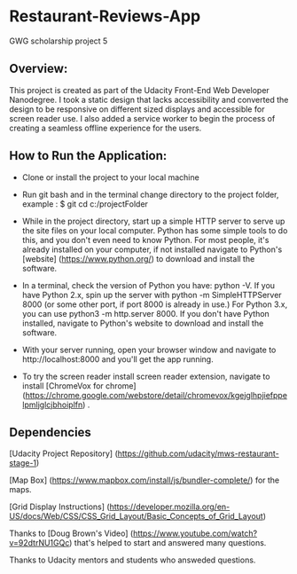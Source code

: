 # Restaurant-Reviews-App
GWG scholarship project 5

## Overview:

This project is created as part of the Udacity Front-End Web Developer Nanodegree.
I took a static design that lacks accessibility and converted the design to be responsive on different sized displays and accessible for screen reader use. I also added a service worker to begin the process of creating a seamless offline experience for the users.

## How to Run the Application:

- Clone or install the project to your local machine

- Run git bash and in the terminal change directory to the project folder, example : 
$ git cd c:/projectFolder 

- While in the project directory, start up a simple HTTP server to serve up the site files on your local computer. Python has some simple tools to do this, and you don't even need to know Python. For most people, it's already installed on your computer, if not installed navigate to Python's [website] (https://www.python.org/) to download and install the software.

- In a terminal, check the version of Python you have: python -V. If you have Python 2.x, spin up the server with python -m SimpleHTTPServer 8000 (or some other port, if port 8000 is already in use.) For Python 3.x, you can use python3 -m http.server 8000. If you don't have Python installed, navigate to Python's website to download and install the software.

- With your server running, open your browser window and navigate to http://localhost:8000 and you'll get the app running.

- To try the screen reader install screen reader extension, navigate to install [ChromeVox for chrome]  (https://chrome.google.com/webstore/detail/chromevox/kgejglhpjiefppelpmljglcjbhoiplfn) .

## Dependencies
[Udacity Project Repository] (https://github.com/udacity/mws-restaurant-stage-1)

[Map Box] (https://www.mapbox.com/install/js/bundler-complete/)  for the maps.

[Grid Display Instructions] (https://developer.mozilla.org/en-US/docs/Web/CSS/CSS_Grid_Layout/Basic_Concepts_of_Grid_Layout)
 
Thanks to [Doug Brown's Video] (https://www.youtube.com/watch?v=92dtrNU1GQc) that's helped to start and answered many questions.

Thanks to Udacity mentors and students who answeded questions.
